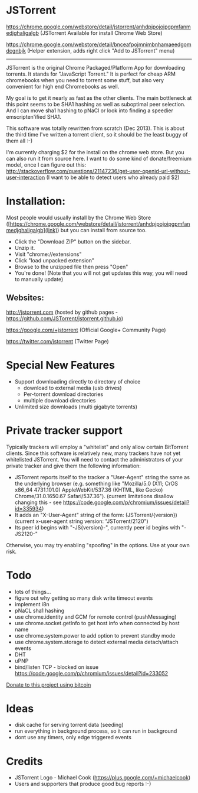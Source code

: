 JSTorrent
=========

https://chrome.google.com/webstore/detail/jstorrent/anhdpjpojoipgpmfanmedjghaligalgb (JSTorrent Available for install Chrome Web Store)

https://chrome.google.com/webstore/detail/bnceafpojmnimbnhamaeedgomdcgnbjk (Helper extension, adds right click "Add to JSTorrent" menu)

---

JSTorrent is the original Chrome Packaged/Platform App for downloading
torrents. It stands for "JavaScript Torrent." It is perfect for cheap
ARM chromebooks when you need to torrent some stuff, but also very
convenient for high end Chromebooks as well.

My goal is to get it nearly as fast as the other clients. The main
bottleneck at this point seems to be SHA1 hashing as well as
suboptimal peer selection. And I can move sha1 hashing to pNaCl or
look into finding a speedier emscripten'ified SHA1.

This software was totally rewritten from scratch (Dec 2013). This is
about the third time I've written a torrent client, so it should be
the least buggy of them all :-)

I'm currently charging $2 for the install on the chrome web store. But you can also run it from source here. I want to do some kind of donate/freemium model, once I can figure out this: http://stackoverflow.com/questions/21147236/get-user-openid-url-without-user-interaction (I want to be able to detect users who already paid $2)

Installation:
====
Most people would usually install by the Chrome Web Store ([https://chrome.google.com/webstore/detail/jstorrent/anhdpjpojoipgpmfanmedjghaligalgb](link)) but you can install from 
source too.
* Click the "Download ZIP" button on the sidebar.
* Unzip it.
* Visit "chrome://extensions"
* Click "load unpacked extension"
* Browse to the unzipped file then press "Open"
* You're done! (Note that you will not get updates this way, you will need to manually update)

Websites:
----

http://jstorrent.com (hosted by github pages - https://github.com/JSTorrent/jstorrent.github.io)

https://google.com/+jstorrent (Official Google+ Community Page)

https://twitter.com/jstorrent (Twitter Page)


Special New Features
=======

- Support downloading directly to directory of choice
  - download to external media (usb drives)
  - Per-torrent download directories
  - multiple download directories
- Unlimited size downloads (multi gigabyte torrents)

Private tracker support
=======

Typically trackers will employ a "whitelist" and only allow certain
BitTorrent clients. Since this software is relatively new, many
trackers have not yet whitelisted JSTorrent. You will need to contact
the administrators of your private tracker and give them the following
information:

- JSTorrent reports itself to the tracker a "User-Agent" string the same as the underlying browser (e.g. something like "Mozilla/5.0 (X11; CrOS x86_64 4731.101.0) AppleWebKit/537.36 (KHTML, like Gecko) Chrome/31.0.1650.67 Safari/537.36"). (current limitations disallow changing this - see https://code.google.com/p/chromium/issues/detail?id=335934)
- It adds an "X-User-Agent" string of the form: (JSTorrent/{version}) (current x-user-agent string version: "JSTorrent/2120")
- Its peer id begins with "-JS{version}-", currently peer id begins with "-JS2120-"

Otherwise, you may try enabling "spoofing" in the options. Use at your own risk.

Todo
=======
- lots of things...
- figure out why getting so many disk write timeout events
- implement i8n
- pNaCL sha1 hashing
- use chrome.identity and GCM for remote control (pushMessaging)
- use chrome.socket.getInfo to get host info when connected by host name
- use chrome.system.power to add option to prevent standby mode
- use chrome.system.storage to detect external media detach/attach events
- DHT
- uPNP
- bind/listen TCP - blocked on issue https://code.google.com/p/chromium/issues/detail?id=233052

[Donate to this project using bitcoin](https://coinbase.com/checkouts/0d6e86a8aebda055fb5697a5b397ba7d)

Ideas
=======
- disk cache for serving torrent data (seeding)
- run everything in background process, so it can run in background
- dont use any timers, only edge triggered events

Credits
=======
- JSTorrent Logo - Michael Cook (https://plus.google.com/+michaelcook)
- Users and supporters that produce good bug reports :-)
